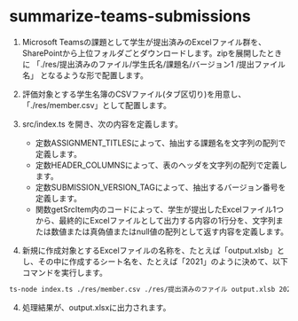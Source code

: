 # summarize-teams-submissions

1. Microsoft Teamsの課題として学生が提出済みのExcelファイル群を、SharePointから上位フォルダごとダウンロードします。zipを展開したときに 「./res/提出済みのファイル/学生氏名/課題名/バージョン1 /提出ファイル名」 となるような形で配置します。
2. 評価対象とする学生名簿のCSVファイル(タブ区切り)を用意し、「./res/member.csv」として配置します。
3. src/index.ts を開き、次の内容を定義します。
   * 定数ASSIGNMENT_TITLESによって、抽出する課題名を文字列の配列で定義します。
   * 定数HEADER_COLUMNSによって、表のヘッダを文字列の配列で定義します。
   * 定数SUBMISSION_VERSION_TAGによって、抽出するバージョン番号を定義します。
   * 関数getSrcItem内のコードによって、学生が提出したExcelファイル1つから、最終的にExcelファイルとして出力する内容の1行分を、文字列または数値または真偽値またはnull値の配列として返す内容を定義します。
   
5. 新規に作成対象とするExcelファイルの名称を、たとえば「output.xlsb」とし、その中に作成するシート名を、たとえば「2021」のように決めて、以下コマンドを実行します。
```bash
ts-node index.ts ./res/member.csv ./res/提出済みのファイル output.xlsb 2020
```
4. 処理結果が、output.xlsxに出力されます。
